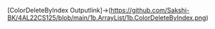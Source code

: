 [ColorDeleteByIndex Outputlink]->(https://github.com/Sakshi-BK/4AL22CS125/blob/main/1b.ArrayList/1b.ColorDeleteByIndex.png)
